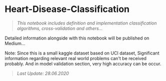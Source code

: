 # Heart-Disease-Classification

> *This notebook includes definition and implementation classification algorithms, cross-validation and others...*


Detailed information alongside with this notebook will be published on Medium...

Note: Since this is a small kaggle dataset based on UCI dataset, Significant information regarding relevant real world problems can't be received probably. And in model validation section, very high accuracy can be occur.

> *Last Update: 28.06.2020*
